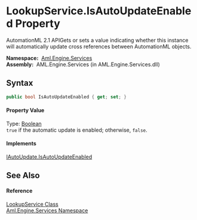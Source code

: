 LookupService.IsAutoUpdateEnabled Property
==========================================
AutomationML 2.1 APIGets or sets a value indicating whether this instance will automatically update cross references between AutomationML objects.

  **Namespace:**  [Aml.Engine.Services][1]  
  **Assembly:**  AML.Engine.Services (in AML.Engine.Services.dll)

Syntax
------

```csharp
public bool IsAutoUpdateEnabled { get; set; }
```

#### Property Value
Type: [Boolean][2]  
`true` if the automatic update is enabled; otherwise, `false`. 
#### Implements
[IAutoUpdate.IsAutoUpdateEnabled][3]  


See Also
--------

#### Reference
[LookupService Class][4]  
[Aml.Engine.Services Namespace][1]  

[1]: ../README.md
[2]: https://docs.microsoft.com/dotnet/api/system.boolean
[3]: ../../Aml.Engine.Services.Interfaces/IAutoUpdate/IsAutoUpdateEnabled.md
[4]: README.md
[5]: https://www.automationml.org
[6]: ../../icons/logoShade.png